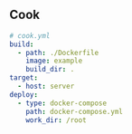 Cook
----------------

``` yaml
# cook.yml
build:
  - path: ./Dockerfile
    image: example
    build_dir: .
target:
  - host: server
deploy:
  - type: docker-compose
    path: docker-compose.yml
    work_dir: /root

```
